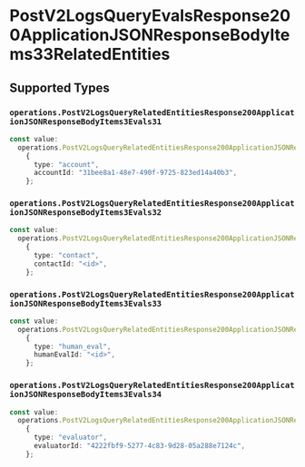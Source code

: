 # PostV2LogsQueryEvalsResponse200ApplicationJSONResponseBodyItems33RelatedEntities


## Supported Types

### `operations.PostV2LogsQueryRelatedEntitiesResponse200ApplicationJSONResponseBodyItems3Evals31`

```typescript
const value:
  operations.PostV2LogsQueryRelatedEntitiesResponse200ApplicationJSONResponseBodyItems3Evals31 =
    {
      type: "account",
      accountId: "31bee8a1-48e7-490f-9725-823ed14a40b3",
    };
```

### `operations.PostV2LogsQueryRelatedEntitiesResponse200ApplicationJSONResponseBodyItems3Evals32`

```typescript
const value:
  operations.PostV2LogsQueryRelatedEntitiesResponse200ApplicationJSONResponseBodyItems3Evals32 =
    {
      type: "contact",
      contactId: "<id>",
    };
```

### `operations.PostV2LogsQueryRelatedEntitiesResponse200ApplicationJSONResponseBodyItems3Evals33`

```typescript
const value:
  operations.PostV2LogsQueryRelatedEntitiesResponse200ApplicationJSONResponseBodyItems3Evals33 =
    {
      type: "human_eval",
      humanEvalId: "<id>",
    };
```

### `operations.PostV2LogsQueryRelatedEntitiesResponse200ApplicationJSONResponseBodyItems3Evals34`

```typescript
const value:
  operations.PostV2LogsQueryRelatedEntitiesResponse200ApplicationJSONResponseBodyItems3Evals34 =
    {
      type: "evaluator",
      evaluatorId: "4222fbf9-5277-4c83-9d28-05a288e7124c",
    };
```

